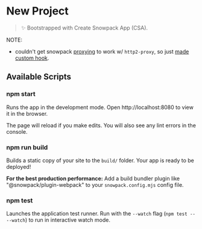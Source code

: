 # New Project

> ✨ Bootstrapped with Create Snowpack App (CSA).

NOTE:
- couldn't get snowpack [proxying](https://www.snowpack.dev/guides/routing#scenario-2-proxy-api-paths) to work w/ `http2-proxy`, so just [made custom hook](./src/api.js).

## Available Scripts

### npm start

Runs the app in the development mode.
Open http://localhost:8080 to view it in the browser.

The page will reload if you make edits.
You will also see any lint errors in the console.

### npm run build

Builds a static copy of your site to the `build/` folder.
Your app is ready to be deployed!

**For the best production performance:** Add a build bundler plugin like "@snowpack/plugin-webpack" to your `snowpack.config.mjs` config file.

### npm test

Launches the application test runner.
Run with the `--watch` flag (`npm test -- --watch`) to run in interactive watch mode.
